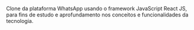 Clone da plataforma WhatsApp usando o framework JavaScript React JS, para fins de estudo e aprofundamento nos conceitos e funcionalidades da tecnologia.
